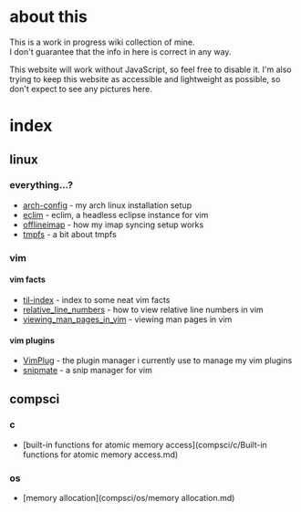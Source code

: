 # about this

This is a work in progress wiki collection of mine.  
I don't guarantee that the info in here is correct in any way.

This website will work without JavaScript, so feel free to disable it. I'm also trying to keep this website as accessible and lightweight as possible, so don't expect to see any pictures here.

# index
## linux
### everything...?

- [arch-config](linux/arch-config.md) - my arch linux installation setup
- [eclim](linux/eclim.md) - eclim, a headless eclipse instance for vim
- [offlineimap](linux/offlineimap.md) - how my imap syncing setup works
- [tmpfs](linux/tmpfs.md) - a bit about tmpfs

### vim
#### vim facts

- [til-index](linux/vim/TILs.md) - index to some neat vim facts
- [relative_line_numbers](linux/vim/til/relative_line_numbers.md) - how to view relative line numbers in vim
- [viewing_man_pages_in_vim](linux/vim/til/viewing_man_pages_in_vim.md) - viewing man pages in vim

#### vim plugins

- [VimPlug](linux/vim/plugins/VimPlug.md) - the plugin manager i currently use to manage my vim plugins
- [snipmate](linux/vim/plugins/snipmate.md) - a snip manager for vim

## compsci
### c
- [built-in functions for atomic memory access](compsci/c/Built-in functions for atomic memory access.md)

### os
- [memory allocation](compsci/os/memory allocation.md)
